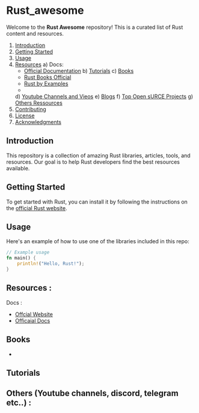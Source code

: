 # Rust_awesome
Welcome to the **Rust Awesome** repository! This is a curated list of Rust content and resources.

1. [Introduction](#introduction)
2. [Getting Started](#getting-started)
3. [Usage](#usage)
4. [Resources](#Resources)
   a) Docs:
     - [Official Documentation](#official-documentation)
   b) [Tutorials]()
   c) [Books](rust-books)
      - [Rust Books Official](https://doc.rust-lang.org/book/)
      - [Rust by Examples](https://doc.rust-lang.org/rust-by-example/)
      - 
   d) [Youtube Channels and Vieos](video-and-tuts)
   e) [Blogs](rust-blogs)
   f) [Top Open sURCE Projects](top-rust-projects)
   g) [Others Ressources](oher-resources)
5. [Contributing](#contributing)
6. [License](#license)
7. [Acknowledgments](#acknowledgments)

## Introduction
This repository is a collection of amazing Rust libraries, articles, tools, and resources. Our goal is to help Rust developers find the best resources available.

## Getting Started
To get started with Rust, you can install it by following the instructions on the [official Rust website](https://www.rust-lang.org/).

## Usage
Here's an example of how to use one of the libraries included in this repo:

```rust
// Example usage
fn main() {
    println!("Hello, Rust!");
}
```

## Resources :
Docs :
   - [Offcial Website](https://www.rust-lang.org/fr)
   - [Officaial Docs](https://www.rust-lang.org/learn)
 
 ## Books
   - 
 ## Tutorials
 ## Others (Youtube channels, discord, telegram etc..) : 
